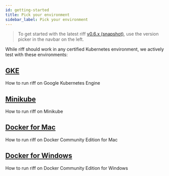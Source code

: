 ```yaml
---
id: getting-started
title: Pick your environment
sidebar_label: Pick your environment
---
```


> To get started with the latest riff [v0.6.x (snapshot)](../v0.6/getting-started), use the version picker in the navbar on the left.

While riff should work in any certified Kubernetes environment, we actively test with these environments:

## [GKE](getting-started/gke.md)

How to run riff on Google Kubernetes Engine

## [Minikube](getting-started/minikube.md)

How to run riff on Minikube

## [Docker for Mac](getting-started/docker-for-mac.md)

How to run riff on Docker Community Edition for Mac

## [Docker for Windows](getting-started/docker-for-windows.md)

How to run riff on Docker Community Edition for Windows
